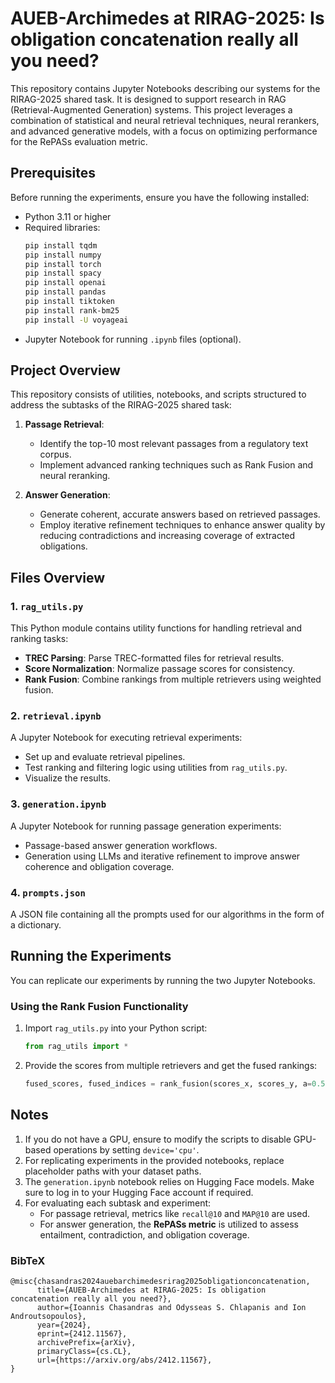 # AUEB-Archimedes at RIRAG-2025: Is obligation concatenation really all you need?

This repository contains Jupyter Notebooks describing our systems for the RIRAG-2025 shared task. It is designed to support research in RAG (Retrieval-Augmented Generation) systems. This project leverages a combination of statistical and neural retrieval techniques, neural rerankers, and advanced generative models, with a focus on optimizing performance for the RePASs evaluation metric.

## Prerequisites

Before running the experiments, ensure you have the following installed:

- Python 3.11 or higher
- Required libraries:
  ```bash
  pip install tqdm
  pip install numpy
  pip install torch
  pip install spacy
  pip install openai
  pip install pandas
  pip install tiktoken
  pip install rank-bm25
  pip install -U voyageai

  ```
- Jupyter Notebook for running `.ipynb` files (optional).

## Project Overview

This repository consists of utilities, notebooks, and scripts structured to address the subtasks of the RIRAG-2025 shared task:

1. **Passage Retrieval**:
   - Identify the top-10 most relevant passages from a regulatory text corpus.
   - Implement advanced ranking techniques such as Rank Fusion and neural reranking.

2. **Answer Generation**:
   - Generate coherent, accurate answers based on retrieved passages.
   - Employ iterative refinement techniques to enhance answer quality by reducing contradictions and increasing coverage of extracted obligations.

## Files Overview

### 1. `rag_utils.py`
This Python module contains utility functions for handling retrieval and ranking tasks:
- **TREC Parsing**: Parse TREC-formatted files for retrieval results.
- **Score Normalization**: Normalize passage scores for consistency.
- **Rank Fusion**: Combine rankings from multiple retrievers using weighted fusion.

### 2. `retrieval.ipynb`
A Jupyter Notebook for executing retrieval experiments:
- Set up and evaluate retrieval pipelines.
- Test ranking and filtering logic using utilities from `rag_utils.py`.
- Visualize the results.

### 3. `generation.ipynb`
A Jupyter Notebook for running passage generation experiments:
- Passage-based answer generation workflows.
- Generation using LLMs and iterative refinement to improve answer coherence and obligation coverage.

### 4. `prompts.json`
A JSON file containing all the prompts used for our algorithms in the form of a dictionary.

## Running the Experiments
You can replicate our experiments by running the two Jupyter Notebooks.

### Using the Rank Fusion Functionality
1. Import `rag_utils.py` into your Python script:
   ```python
   from rag_utils import *
   ```
2. Provide the scores from multiple retrievers and get the fused rankings:
   ```python
   fused_scores, fused_indices = rank_fusion(scores_x, scores_y, a=0.5, top_k=10)
   ```

## Notes

1. If you do not have a GPU, ensure to modify the scripts to disable GPU-based operations by setting `device='cpu'`.
2. For replicating experiments in the provided notebooks, replace placeholder paths with your dataset paths.
3. The `generation.ipynb` notebook relies on Hugging Face models. Make sure to log in to your Hugging Face account if required.
4. For evaluating each subtask and experiment:
   - For passage retrieval, metrics like `recall@10` and `MAP@10` are used.
   - For answer generation, the  **RePASs metric** is utilized to assess entailment, contradiction, and obligation coverage.

### BibTeX

```shell
@misc{chasandras2024auebarchimedesrirag2025obligationconcatenation,
      title={AUEB-Archimedes at RIRAG-2025: Is obligation concatenation really all you need?}, 
      author={Ioannis Chasandras and Odysseas S. Chlapanis and Ion Androutsopoulos},
      year={2024},
      eprint={2412.11567},
      archivePrefix={arXiv},
      primaryClass={cs.CL},
      url={https://arxiv.org/abs/2412.11567}, 
}